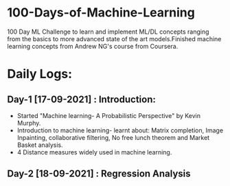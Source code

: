 # 100-Days-of-Machine-Learning
100 Day ML Challenge to learn and implement ML/DL concepts ranging from the basics to more advanced state of the art models.Finished machine learning concepts from Andrew NG's course from Coursera.

# Daily Logs:
## Day-1 [17-09-2021] : Introduction:
* Started "Machine learning- A Probabilistic Perspective" by Kevin Murphy.
* Introduction to machine learning- learnt about: Matrix completion, Image Inpainting, collaborative filtering, No free lunch theorem and Market Basket analysis.
* 4 Distance measures widely used in machine learning.


## Day-2 [18-09-2021] : Regression Analysis

